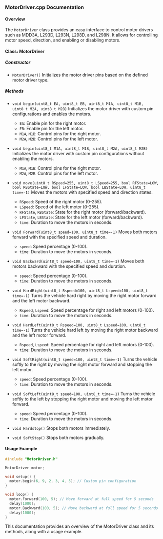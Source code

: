 ### MotorDriver.cpp Documentation

#### Overview
The `MotorDriver` class provides an easy interface to control motor drivers such as MDD3A, L293D, L293N, L298D, and L298N. It allows for controlling motor speed, direction, and enabling or disabling motors.

#### Class: MotorDriver

##### Constructor
- `MotorDriver()`
  Initializes the motor driver pins based on the defined motor driver type.

##### Methods

- `void begin(uint8_t EA, uint8_t EB, uint8_t M1A, uint8_t M1B, uint8_t M2A, uint8_t M2B)`
  Initializes the motor driver with custom pin configurations and enables the motors.
  - `EA`: Enable pin for the right motor.
  - `EB`: Enable pin for the left motor.
  - `M1A`, `M1B`: Control pins for the right motor.
  - `M2A`, `M2B`: Control pins for the left motor.

- `void begin(uint8_t M1A, uint8_t M1B, uint8_t M2A, uint8_t M2B)`
  Initializes the motor driver with custom pin configurations without enabling the motors.
  - `M1A`, `M1B`: Control pins for the right motor.
  - `M2A`, `M2B`: Control pins for the left motor.

- `void move(uint8_t RSpeed=255, uint8_t LSpeed=255, bool RFState=LOW, bool RBState=LOW, bool LFState=LOW, bool LBState=LOW, uint8_t time=-1)`
  Moves the motors with specified speed and direction states.
  - `RSpeed`: Speed of the right motor (0-255).
  - `LSpeed`: Speed of the left motor (0-255).
  - `RFState`, `RBState`: State for the right motor (forward/backward).
  - `LFState`, `LBState`: State for the left motor (forward/backward).
  - `time`: Duration to move the motors in seconds.

- `void Forward(uint8_t speed=100, uint8_t time=-1)`
  Moves both motors forward with the specified speed and duration.
  - `speed`: Speed percentage (0-100).
  - `time`: Duration to move the motors in seconds.

- `void Backward(uint8_t speed=100, uint8_t time=-1)`
  Moves both motors backward with the specified speed and duration.
  - `speed`: Speed percentage (0-100).
  - `time`: Duration to move the motors in seconds.

- `void HardRight(uint8_t Rspeed=100, uint8_t Lspeed=100, uint8_t time=-1)`
  Turns the vehicle hard right by moving the right motor forward and the left motor backward.
  - `Rspeed`, `Lspeed`: Speed percentage for right and left motors (0-100).
  - `time`: Duration to move the motors in seconds.

- `void HardLeft(uint8_t Rspeed=100, uint8_t Lspeed=100, uint8_t time=-1)`
  Turns the vehicle hard left by moving the right motor backward and the left motor forward.
  - `Rspeed`, `Lspeed`: Speed percentage for right and left motors (0-100).
  - `time`: Duration to move the motors in seconds.

- `void SoftRight(uint8_t speed=100, uint8_t time=-1)`
  Turns the vehicle softly to the right by moving the right motor forward and stopping the left motor.
  - `speed`: Speed percentage (0-100).
  - `time`: Duration to move the motors in seconds.

- `void SoftLeft(uint8_t speed=100, uint8_t time=-1)`
  Turns the vehicle softly to the left by stopping the right motor and moving the left motor forward.
  - `speed`: Speed percentage (0-100).
  - `time`: Duration to move the motors in seconds.

- `void Hardstop()`
  Stops both motors immediately.

- `void SoftStop()`
  Stops both motors gradually.

#### Usage Example

```cpp
#include "MotorDriver.h"

MotorDriver motor;

void setup() {
  motor.begin(6, 9, 2, 3, 4, 5); // Custom pin configuration
}

void loop() {
  motor.Forward(100, 5); // Move forward at full speed for 5 seconds
  delay(1000);
  motor.Backward(100, 5); // Move backward at full speed for 5 seconds
  delay(1000);
}
```

This documentation provides an overview of the MotorDriver class and its methods, along with a usage example.
